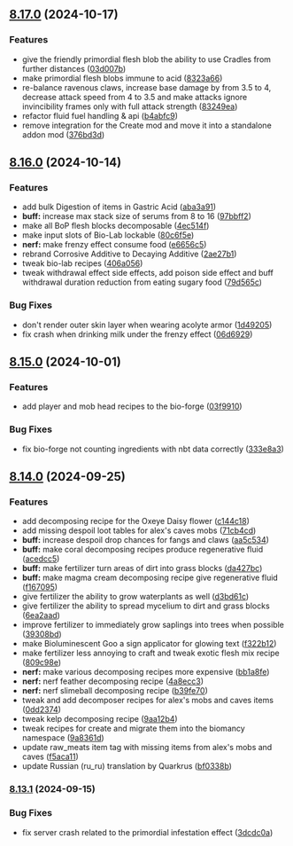 ## [8.17.0](https://github.com/Elenterius/Biomancy/compare/1.20.1-v2.8.16.0...1.20.1-v2.8.17.0) (2024-10-17)


### Features

* give the friendly primordial flesh blob the ability to use Cradles from further distances ([03d007b](https://github.com/Elenterius/Biomancy/commit/03d007b26849b6cc107ae4dfd7d2d9b55342419a))
* make primordial flesh blobs immune to acid ([8323a66](https://github.com/Elenterius/Biomancy/commit/8323a664070e2342e323396588aa5b7a9f66b329))
* re-balance ravenous claws, increase base damage by from 3.5 to 4, decrease attack speed from 4 to 3.5 and make attacks ignore invincibility frames only with full attack strength ([83249ea](https://github.com/Elenterius/Biomancy/commit/83249ea64dae7293fc4843d8e88c1f9b7ea8ac46))
* refactor fluid fuel handling & api ([b4abfc9](https://github.com/Elenterius/Biomancy/commit/b4abfc9f030b763faad1135c2e75f0e3e8c9fd9d))
* remove integration for the Create mod and move it into a standalone addon mod ([376bd3d](https://github.com/Elenterius/Biomancy/commit/376bd3df958219aa779c7ac46a0292220d5ccd03))

## [8.16.0](https://github.com/Elenterius/Biomancy/compare/1.20.1-v2.8.15.0...1.20.1-v2.8.16.0) (2024-10-14)


### Features

* add bulk Digestion of items in Gastric Acid ([aba3a91](https://github.com/Elenterius/Biomancy/commit/aba3a91c87d4b550e15ad28661c59e7c5614d9ff))
* **buff:** increase max stack size of serums from 8 to 16 ([97bbff2](https://github.com/Elenterius/Biomancy/commit/97bbff27a0183a29b6db1bfd35341362cfec86fb))
* make all BoP flesh blocks decomposable ([4ec514f](https://github.com/Elenterius/Biomancy/commit/4ec514f2c573bc4647113d0dba837fc5635f6a09))
* make input slots of Bio-Lab lockable ([80c6f5e](https://github.com/Elenterius/Biomancy/commit/80c6f5e01322427f8babbe645b3e144812b27288))
* **nerf:** make frenzy effect consume food ([e6656c5](https://github.com/Elenterius/Biomancy/commit/e6656c5b0cbad19e5e0c977198058b60a61ef168))
* rebrand Corrosive Additive to Decaying Additive ([2ae27b1](https://github.com/Elenterius/Biomancy/commit/2ae27b13505288f6051d4fa1d93d99defdd658b2))
* tweak bio-lab recipes ([406a056](https://github.com/Elenterius/Biomancy/commit/406a056fe59037802943736c7e7a33edb52a743a))
* tweak withdrawal effect side effects, add poison side effect and buff withdrawal duration reduction from eating sugary food ([79d565c](https://github.com/Elenterius/Biomancy/commit/79d565c9a1725b5ac1625a3af605781ffba2c44e))


### Bug Fixes

* don't render outer skin layer when wearing acolyte armor ([1d49205](https://github.com/Elenterius/Biomancy/commit/1d4920599e20cbf505f5d78eba4a2efa2efefd96))
* fix crash when drinking milk under the frenzy effect ([06d6929](https://github.com/Elenterius/Biomancy/commit/06d69297fc4be64d8b24be28b38949378d112c65))

## [8.15.0](https://github.com/Elenterius/Biomancy/compare/1.20.1-v2.8.14.0...1.20.1-v2.8.15.0) (2024-10-01)


### Features

* add player and mob head recipes to the bio-forge ([03f9910](https://github.com/Elenterius/Biomancy/commit/03f99108219d21cf766eb3e0dcb85c4f236f4fad))


### Bug Fixes

* fix bio-forge not counting ingredients with nbt data correctly ([333e8a3](https://github.com/Elenterius/Biomancy/commit/333e8a35ca7a1722b2bb0fe437c9d9fa67257410))

## [8.14.0](https://github.com/Elenterius/Biomancy/compare/1.20.1-v2.8.13.1...1.20.1-v2.8.14.0) (2024-09-25)


### Features

* add decomposing recipe for the Oxeye Daisy flower ([c144c18](https://github.com/Elenterius/Biomancy/commit/c144c185e282f0fcb2d380be2524c75304135ae6))
* add missing despoil loot tables for alex's caves mobs ([71cb4cd](https://github.com/Elenterius/Biomancy/commit/71cb4cd7de83bd73ccef42fe82d59e95e1b2fd2d))
* **buff:** increase despoil drop chances for fangs and claws ([aa5c534](https://github.com/Elenterius/Biomancy/commit/aa5c5349aa7d180d5bf9778a313e8f12e10fdb61))
* **buff:** make coral decomposing recipes produce regenerative fluid ([acedcc5](https://github.com/Elenterius/Biomancy/commit/acedcc5719baf83e2b104d648ea1c80592b60f82))
* **buff:** make fertilizer turn areas of dirt into grass blocks ([da427bc](https://github.com/Elenterius/Biomancy/commit/da427bc6f9b03bb62588ca306dfbc25ef08e7d1e))
* **buff:** make magma cream decomposing recipe give regenerative fluid ([f167095](https://github.com/Elenterius/Biomancy/commit/f1670952cb6a3d4045c403bf0a8d545439a54793))
* give fertilizer the ability to grow waterplants as well ([d3bd61c](https://github.com/Elenterius/Biomancy/commit/d3bd61ced90e3a2e8fc46653bae4a55cb2af5b46))
* give fertilizer the ability to spread mycelium to dirt and grass blocks ([6ea2aad](https://github.com/Elenterius/Biomancy/commit/6ea2aad23078118d7b44a032ec38806aaa414359))
* improve fertilizer to immediately grow saplings into trees when possible ([39308bd](https://github.com/Elenterius/Biomancy/commit/39308bd460944bd623c6c11124800fb2e5a3c110))
* make Bioluminescent Goo a sign applicator for glowing text ([f322b12](https://github.com/Elenterius/Biomancy/commit/f322b122358d1808f17789f763e019ede1a7ddc1))
* make fertilizer less annoying to craft and tweak exotic flesh mix recipe ([809c98e](https://github.com/Elenterius/Biomancy/commit/809c98e3e83a81e4edcd2ce9842c4fd61547bb6c))
* **nerf:** make various decomposing recipes more expensive ([bb1a8fe](https://github.com/Elenterius/Biomancy/commit/bb1a8fe1e532c777e289602772c676269543c0a8))
* **nerf:** nerf feather decomposing recipe ([4a8ecc3](https://github.com/Elenterius/Biomancy/commit/4a8ecc39bbb54a4776d85fdc45b7f248e3d4ca06))
* **nerf:** nerf slimeball decomposing recipe ([b39fe70](https://github.com/Elenterius/Biomancy/commit/b39fe70061f7c595665672f169f7b2667d5d5311))
* tweak and add decomposer recipes for alex's mobs and caves items ([0dd2374](https://github.com/Elenterius/Biomancy/commit/0dd237474b06c3ac63642ab8eeeeb3bf2921b435))
* tweak kelp decomposing recipe ([9aa12b4](https://github.com/Elenterius/Biomancy/commit/9aa12b4da5d346b78913219670ca1fcb69dad3d6))
* tweak recipes for create and migrate them into the biomancy namespace ([9a8361d](https://github.com/Elenterius/Biomancy/commit/9a8361d73f73bcefad97f043f57b0a652839aed2))
* update raw_meats item tag with missing items from alex's mobs and caves ([f5aca11](https://github.com/Elenterius/Biomancy/commit/f5aca11f226b29a21ac5bab78e38a63a2d712f52))
* update Russian (ru_ru) translation by Quarkrus ([bf0338b](https://github.com/Elenterius/Biomancy/commit/bf0338b0a97ca89a4c84b5e891e54dbf8679b508))

### [8.13.1](https://github.com/Elenterius/Biomancy/compare/1.20.1-v2.8.13.0...1.20.1-v2.8.13.1) (2024-09-15)


### Bug Fixes

* fix server crash related to the primordial infestation effect ([3dcdc0a](https://github.com/Elenterius/Biomancy/commit/3dcdc0a10d3e14712bf577dbf2c5a5c6c0cbd6e5))

